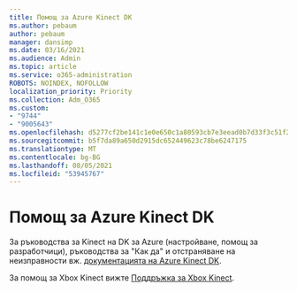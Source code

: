 ```yaml
---
title: Помощ за Azure Kinect DK
ms.author: pebaum
author: pebaum
manager: dansimp
ms.date: 03/16/2021
ms.audience: Admin
ms.topic: article
ms.service: o365-administration
ROBOTS: NOINDEX, NOFOLLOW
localization_priority: Priority
ms.collection: Adm_O365
ms.custom:
- "9744"
- "9005643"
ms.openlocfilehash: d5277cf2be141c1e0e650c1a80593cb7e3eead0b7d33f3c51f2325abfcf618b4
ms.sourcegitcommit: b5f7da89a650d2915dc652449623c78be6247175
ms.translationtype: MT
ms.contentlocale: bg-BG
ms.lasthandoff: 08/05/2021
ms.locfileid: "53945767"
---
```

# <a name="help-with-azure-kinect-dk"></a>Помощ за Azure Kinect DK

За ръководства за Kinect на DK за Azure (настройване, помощ за разработчици), ръководства за "Как да" и отстраняване на неизправности вж. [документацията на Azure Kinect DK](https://docs.microsoft.com/azure/kinect-dk/).


За помощ за Xbox Kinect вижте [Поддръжка за Xbox Kinect](https://www.xbox.com/Search?q=kinect&rtc=1#nav-support).